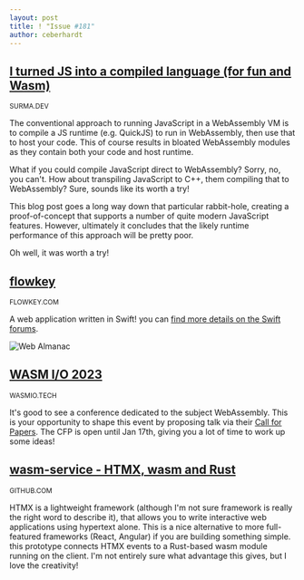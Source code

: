 ```yaml
---
layout: post
title: ! "Issue #181"
author: ceberhardt
---
```


## [I turned JS into a compiled language (for fun and Wasm)](https://surma.dev/things/compile-js/)

<small>SURMA.DEV</small>

The conventional approach to running JavaScript in a WebAssembly VM is to compile a JS runtime (e.g. QuickJS) to run in WebAssembly, then use that to host your code. This of course results in bloated WebAssembly modules as they contain both your code and host runtime.

What if you could compile JavaScript direct to WebAssembly? Sorry, no, you can't. How about transpiling JavaScript to C++, them compiling that to WebAssembly? Sure, sounds like its worth a try!

This blog post goes a long way down that particular rabbit-hole, creating a proof-of-concept that supports a number of quite modern JavaScript features. However, ultimately it concludes that the likely runtime performance of this approach will be pretty poor.

Oh well, it was worth a try!

## [flowkey](https://app.flowkey.com/)

<small>FLOWKEY.COM</small>

A web application written in Swift! you can [find more details on the Swift forums](https://forums.swift.org/t/web-workers-in-swift-wasm-via-da/60540).

![Web Almanac](https://wasmweekly.news/img/181.jpeg)

## [WASM I/O 2023](https://wasmio.tech/)

<small>WASMIO.TECH</small>

It's good to see a conference dedicated to the subject WebAssembly. This is your opportunity to shape this event by proposing talk via their [Call for Papers](https://www.papercall.io/wasmio23). The CFP is open until Jan 17th, giving you a lot of time to work up some ideas!

## [wasm-service - HTMX, wasm and Rust](https://github.com/richardanaya/wasm-service)

<small>GITHUB.COM</small>

HTMX is a lightweight framework (although I'm not sure framework is really the right word to describe it), that allows you to write interactive web applications using hypertext alone. This is a nice alternative to more full-featured frameworks (React, Angular) if you are building something simple. this prototype connects HTMX events to a Rust-based wasm module running on the client. I'm not entirely sure what advantage this gives, but I love the creativity!





